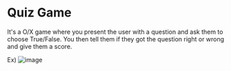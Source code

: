 # Quiz Game

It's a O/X game where you present the user with a question and ask them to choose True/False.
You then tell them if they got the question right or wrong and give them a score.

Ex)
![image](https://github.com/seongmooklim/Python_Projects/assets/159662590/1bd65163-abc5-4021-a595-4e83e7c51ccf)



